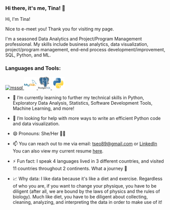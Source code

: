 ### Hi there, it's me, Tina! 👋

Hi, I'm Tina!

Nice to e-meet you! Thank you for visiting my page. 

I'm a seasoned Data Analytics and Project/Program Management professional. My skills include business analytics, data visualization, project/program management, end-end process development/improvement, SQL, Python, and ML. 

<h3 align="left">Languages and Tools:</h3>
<p align="left"> <a href="https://www.microsoft.com/en-us/sql-server" target="_blank" rel="noreferrer"> <img src="https://www.svgrepo.com/show/303229/microsoft-sql-server-logo.svg" alt="mssql" width="40" height="40"/> </a> <a href="https://www.mysql.com/" target="_blank" rel="noreferrer"> <img src="https://raw.githubusercontent.com/devicons/devicon/master/icons/mysql/mysql-original-wordmark.svg" alt="mysql" width="40" height="40"/> </a> <a href="https://www.postgresql.org" target="_blank" rel="noreferrer"> <img src="https://raw.githubusercontent.com/devicons/devicon/master/icons/postgresql/postgresql-original-wordmark.svg" alt="postgresql" width="40" height="40"/> </a> <a href="https://www.python.org" target="_blank" rel="noreferrer"> <img src="https://raw.githubusercontent.com/devicons/devicon/master/icons/python/python-original.svg" alt="python" width="40" height="40"/> </a> </p> 

- 🌱 I’m currently learning to further my technical skills in Python, Exploratory Data Analysis, Statistics, Software Development Tools, Machine Learning, and more! 
- 🤔 I’m looking for help with more ways to write an efficient Python code and data visualization. 
- 😄 Pronouns: She/Her 👩‍💻
- 📫 You can reach out to me via email: tseo89@gmail.com or [LinkedIn](https://www.linkedin.com/in/tinaseo/)
You can also view my current resume [here](https://docs.google.com/document/d/1Gf80SyseQxoUWX_400nbMyNUHwte9qho4ndss47v1zk/edit). 

- ⚡ Fun fact: I speak 4 languages lived in 3 different countries, and visited 11 countries throughout 2 continents. What a journey 🤩 
- 📈 Why data: 
I like data because it's like a diet and exercise. Regardless of who you are, if you want to change your physique, you have to be diligent (after all, we are bound by the laws of physics and the rules of biology). Much like diet, you have to be diligent about collecting, cleaning, analyzing, and interpreting the data in order to make use of it! 
